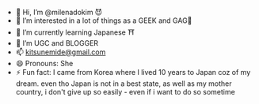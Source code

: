 - 👋 Hi, I’m @milenadokim 😈
- 👀 I’m interested in a lot of things as a GEEK and GAG🤪
- 🌱 I’m currently learning Japanese ⛩️
- 💞️ I’m UGC and BLOGGER 
- 📫 kitsunemide@gmail.com
- 😄 Pronouns: She
- ⚡ Fun fact: I came from Korea where I lived 10 years to Japan coz of my dream. even tho Japan is not in a best state, as well as my mother country, i don't give up so easily - even if i want to do so sometime

<!---
milenadokim/milenadokim is a ✨ special ✨ repository because its `README.md` (this file) appears on your GitHub profile.
You can click the Preview link to take a look at your changes.
--->
